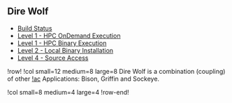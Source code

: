 ## Dire Wolf

- [Build Status](https://civet.inl.gov/repo/887/)
- [Level 1 - HPC OnDemand Execution](ncrc/applications/ncrc_ondemand_direwolf.md)
- [Level 1 - HPC Binary Execution](ncrc/applications/ncrc_hpc_direwolf.md)
- [Level 2 - Local Binary Installation](ncrc/applications/ncrc_conda_direwolf.md)
- [Level 4 - Source Access](ncrc/applications/ncrc_develop_direwolf.md)

!row!
!col small=12 medium=8 large=8
Dire Wolf is a combination (coupling) of other [!ac](NCRC) Applications: Bison, Griffin and Sockeye.

!col small=8 medium=4 large=4
!row-end!
